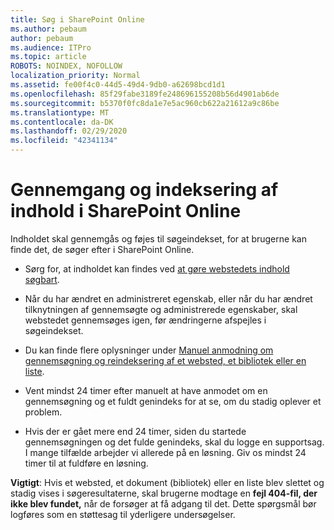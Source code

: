```yaml
---
title: Søg i SharePoint Online
ms.author: pebaum
author: pebaum
ms.audience: ITPro
ms.topic: article
ROBOTS: NOINDEX, NOFOLLOW
localization_priority: Normal
ms.assetid: fe00f4c0-44d5-49d4-9db0-a62698bcd1d1
ms.openlocfilehash: 85f29fabe3189fe248696155208b56d4901ab6de
ms.sourcegitcommit: b5370f0fc8da1e7e5ac960cb622a21612a9c86be
ms.translationtype: MT
ms.contentlocale: da-DK
ms.lasthandoff: 02/29/2020
ms.locfileid: "42341134"
---
```

# <a name="content-crawling-and-indexing-in-sharepoint-online"></a>Gennemgang og indeksering af indhold i SharePoint Online

Indholdet skal gennemgås og føjes til søgeindekset, for at brugerne kan finde det, de søger efter i SharePoint Online.

- Sørg for, at indholdet kan findes ved [at gøre webstedets indhold søgbart](https://docs.microsoft.com/sharepoint/make-site-content-searchable).

- Når du har ændret en administreret egenskab, eller når du har ændret tilknytningen af gennemsøgte og administrerede egenskaber, skal webstedet gennemsøges igen, før ændringerne afspejles i søgeindekset.

- Du kan finde flere oplysninger under [Manuel anmodning om gennemsøgning og reindeksering af et websted, et bibliotek eller en liste](https://docs.microsoft.com/sharepoint/crawl-site-content).

- Vent mindst 24 timer efter manuelt at have anmodet om en gennemsøgning og et fuldt genindeks for at se, om du stadig oplever et problem.

- Hvis der er gået mere end 24 timer, siden du startede gennemsøgningen og det fulde genindeks, skal du logge en supportsag. I mange tilfælde arbejder vi allerede på en løsning. Giv os mindst 24 timer til at fuldføre en løsning.

**Vigtigt**: Hvis et websted, et dokument (bibliotek) eller en liste blev slettet og stadig vises i søgeresultaterne, skal brugerne modtage en **fejl 404-fil, der ikke blev fundet,** når de forsøger at få adgang til det. Dette spørgsmål bør logføres som en støttesag til yderligere undersøgelser.




